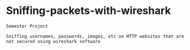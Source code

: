 # Sniffing-packets-with-wireshark

```Semester Project```

```Sniffing usernames, passwords, images, etc on HTTP websites that are not secured using wireshark software```
